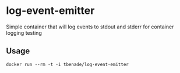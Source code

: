 # log-event-emitter
Simple container that will log events to stdout and stderr for container logging testing

## Usage

```
docker run --rm -t -i tbenade/log-event-emitter
```
